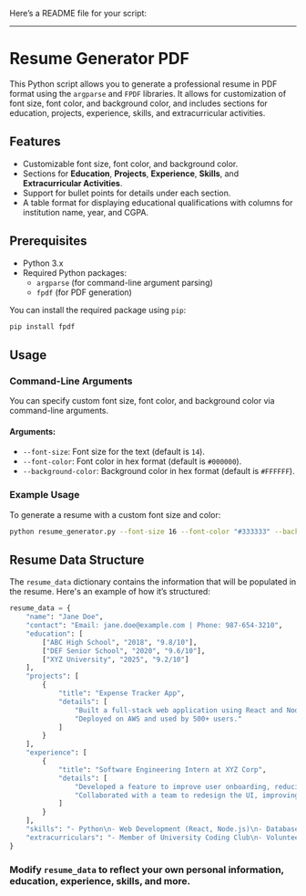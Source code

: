 Here’s a README file for your script:

---

# Resume Generator PDF

This Python script allows you to generate a professional resume in PDF format using the `argparse` and `FPDF` libraries. It allows for customization of font size, font color, and background color, and includes sections for education, projects, experience, skills, and extracurricular activities.

## Features

- Customizable font size, font color, and background color.
- Sections for **Education**, **Projects**, **Experience**, **Skills**, and **Extracurricular Activities**.
- Support for bullet points for details under each section.
- A table format for displaying educational qualifications with columns for institution name, year, and CGPA.

## Prerequisites

- Python 3.x
- Required Python packages:
  - `argparse` (for command-line argument parsing)
  - `fpdf` (for PDF generation)

You can install the required package using `pip`:
```bash
pip install fpdf
```

## Usage

### Command-Line Arguments

You can specify custom font size, font color, and background color via command-line arguments.

#### Arguments:
- `--font-size`: Font size for the text (default is `14`).
- `--font-color`: Font color in hex format (default is `#000000`).
- `--background-color`: Background color in hex format (default is `#FFFFFF`).

### Example Usage

To generate a resume with a custom font size and color:
```bash
python resume_generator.py --font-size 16 --font-color "#333333" --background-color "#F0F0F0"
```

## Resume Data Structure

The `resume_data` dictionary contains the information that will be populated in the resume. Here's an example of how it’s structured:

```python
resume_data = {
    "name": "Jane Doe",
    "contact": "Email: jane.doe@example.com | Phone: 987-654-3210",
    "education": [
        ["ABC High School", "2018", "9.8/10"],
        ["DEF Senior School", "2020", "9.6/10"],
        ["XYZ University", "2025", "9.2/10"]
    ],
    "projects": [
        {
            "title": "Expense Tracker App",
            "details": [
                "Built a full-stack web application using React and Node.js to track expenses.",
                "Deployed on AWS and used by 500+ users."
            ]
        }
    ],
    "experience": [
        {
            "title": "Software Engineering Intern at XYZ Corp",
            "details": [
                "Developed a feature to improve user onboarding, reducing drop-off by 15%.",
                "Collaborated with a team to redesign the UI, improving user satisfaction scores."
            ]
        }
    ],
    "skills": "- Python\n- Web Development (React, Node.js)\n- Database Management (MySQL)",
    "extracurriculars": "- Member of University Coding Club\n- Volunteer at Local Animal Shelter"
}
```

### Modify `resume_data` to reflect your own personal information, education, experience, skills, and more.


